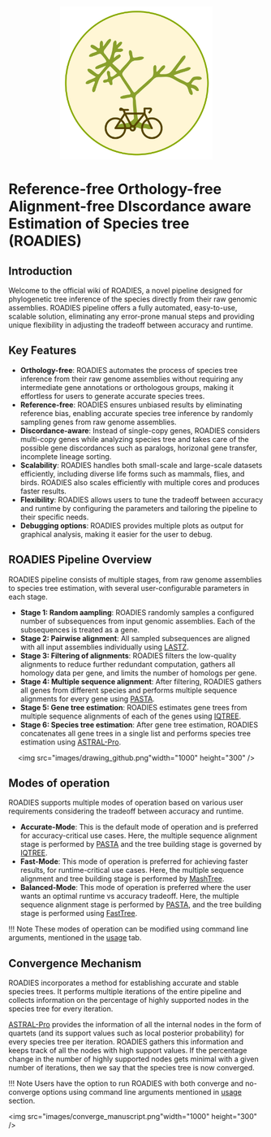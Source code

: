  <div align="center">

<img src="images/ROADIES_logo.png" width="300" height="300"/>

</div>

# Reference-free Orthology-free Alignment-free DIscordance aware Estimation of Species tree (ROADIES)

## Introduction

Welcome to the official wiki of ROADIES, a novel pipeline designed for phylogenetic tree inference of the species directly from their raw genomic assemblies. ROADIES pipeline offers a fully automated, easy-to-use, scalable solution, eliminating any error-prone manual steps and providing unique flexibility in adjusting the tradeoff between accuracy and runtime. 
<br>

## Key Features
- **Orthology-free**: ROADIES automates the process of species tree inference from their raw genome assemblies without requiring any intermediate gene annotations or orthologous groups, making it effortless for users to generate accurate species trees.
- **Reference-free**: ROADIES ensures unbiased results by eliminating reference bias, enabling accurate species tree inference by randomly sampling genes from raw genome assemblies.
- **Discordance-aware**: Instead of single-copy genes, ROADIES considers multi-copy genes while analyzing species tree and takes care of the possible gene discordances such as paralogs, horizonal gene transfer, incomplete lineage sorting. 
- **Scalability**: ROADIES handles both small-scale and large-scale datasets efficiently, including diverse life forms such as mammals, flies, and birds. ROADIES also scales efficiently with multiple cores and produces faster results.
- **Flexibility**: ROADIES allows users to tune the tradeoff between accuracy and runtime by configuring the parameters and tailoring the pipeline to their specific needs.
- **Debugging options**: ROADIES provides multiple plots as output for graphical analysis, making it easier for the user to debug. 

## ROADIES Pipeline Overview
ROADIES pipeline consists of multiple stages, from raw genome assemblies to species tree estimation, with several user-configurable parameters in each stage. 

- **Stage 1: Random aampling**: ROADIES randomly samples a configured number of subsequences from input genomic assemblies. Each of the subsequences is treated as a gene.
- **Stage 2: Pairwise alignment**: All sampled subsequences are aligned with all input assemblies individually using [LASTZ](https://lastz.github.io/lastz/). 
- **Stage 3: Filtering of alignments**: ROADIES filters the low-quality alignments to reduce further redundant computation, gathers all homology data per gene, and limits the number of homologs per gene. 
- **Stage 4: Multiple sequence alignment**: After filtering, ROADIES gathers all genes from different species and performs multiple sequence alignments for every gene using [PASTA](https://github.com/smirarab/pasta). 
- **Stage 5: Gene tree estimation**: ROADIES estimates gene trees from multiple sequence alignments of each of the genes using [IQTREE](http://www.iqtree.org/).
- **Stage 6: Species tree estimation**: After gene tree estimation, ROADIES concatenates all gene trees in a single list and performs species tree estimation using [ASTRAL-Pro](https://github.com/chaoszhang/A-pro). 

<div align="center">

<img src="images/drawing_github.png"width="1000" height="300" />

</div>

## Modes of operation

ROADIES supports multiple modes of operation based on various user requirements considering the tradeoff between accuracy and runtime. 

- **Accurate-Mode**: This is the default mode of operation and is preferred for accuracy-critical use cases. Here, the multiple sequence alignment stage is performed by [PASTA](https://github.com/smirarab/pasta) and the tree building stage is governed by [IQTREE](http://www.iqtree.org/).
- **Fast-Mode**: This mode of operation is preferred for achieving faster results, for runtime-critical use cases. Here, the multiple sequence alignment and tree building stage is performed by [MashTree](https://github.com/lskatz/mashtree).
- **Balanced-Mode**: This mode of operation is preferred where the user wants an optimal runtime vs accuracy tradeoff. Here, the multiple sequence alignment stage is performed by [PASTA](https://github.com/smirarab/pasta), and the tree building stage is performed using [FastTree](http://www.microbesonline.org/fasttree/). 

!!! Note
    These modes of operation can be modified using command line arguments, mentioned in the [usage](usage.md#various-command-line-arguments) tab.

## Convergence Mechanism

ROADIES incorporates a method for establishing accurate and stable species trees. It performs multiple iterations of the entire pipeline and collects information on the percentage of highly supported nodes in the species tree for every iteration. 

[ASTRAL-Pro](https://github.com/chaoszhang/A-pro) provides the information of all the internal nodes in the form of quartets (and its support values such as local posterior probability) for every species tree per iteration. ROADIES gathers this information and keeps track of all the nodes with high support values. If the percentage change in the number of highly supported nodes gets minimal with a given number of iterations, then we say that the species tree is now converged.

!!! Note
    Users have the option to run ROADIES with both converge and no-converge options using command line arguments mentioned in [usage](usage.md#various-command-line-arguments) section.

<img src="images/converge_manuscript.png"width="1000" height="300" />
